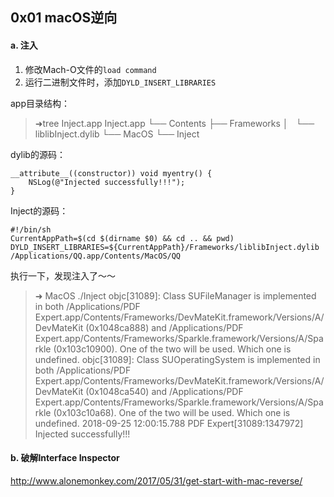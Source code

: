 ## 0x01 macOS逆向

#### a. 注入

1. 修改Mach-O文件的`load command`
2. 运行二进制文件时，添加`DYLD_INSERT_LIBRARIES`

app目录结构：

>➜tree Inject.app
Inject.app
└── Contents
    ├── Frameworks
    │   └── liblibInject.dylib
    └── MacOS
        └── Inject

dylib的源码：

```object-c
__attribute__((constructor)) void myentry() {
    NSLog(@"Injected successfully!!!");
}
```
Inject的源码：

```shell
#!/bin/sh
CurrentAppPath=$(cd $(dirname $0) && cd .. && pwd)
DYLD_INSERT_LIBRARIES=${CurrentAppPath}/Frameworks/liblibInject.dylib /Applications/QQ.app/Contents/MacOS/QQ
```

执行一下，发现注入了～～

> ➜  MacOS ./Inject
objc[31089]: Class SUFileManager is implemented in both /Applications/PDF Expert.app/Contents/Frameworks/DevMateKit.framework/Versions/A/DevMateKit (0x1048ca888) and /Applications/PDF Expert.app/Contents/Frameworks/Sparkle.framework/Versions/A/Sparkle (0x103c10900). One of the two will be used. Which one is undefined.
objc[31089]: Class SUOperatingSystem is implemented in both /Applications/PDF Expert.app/Contents/Frameworks/DevMateKit.framework/Versions/A/DevMateKit (0x1048ca540) and /Applications/PDF Expert.app/Contents/Frameworks/Sparkle.framework/Versions/A/Sparkle (0x103c10a68). One of the two will be used. Which one is undefined.
2018-09-25 12:00:15.788 PDF Expert[31089:1347972] Injected successfully!!!



#### b. 破解Interface Inspector

http://www.alonemonkey.com/2017/05/31/get-start-with-mac-reverse/

